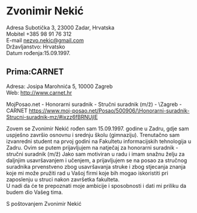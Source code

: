 # Zvonimir Nekić

Adresa Subotička 3, 23000 Zadar, Hrvatska\
Mobitel +385 98 91 76 312\
E-mail nezvo.nekic@gmail.com\
Državljanstvo: Hrvatsko\
Datum rođenja:15.09.1997.

## Prima:CARNET
Adresa: Josipa Marohnića 5, 10000 Zagreb\
Web: http://www.carnet.hr


MojPosao.net - Honorarni suradnik - Stručni suradnik (m/ž) - \Zagreb - CARNET https://www.moj-posao.net/Posao/500906/\Honorarni-suradnik-Strucni-suradnik-mz/#ixzz6fBRNUjlE

Zovem se Zvonimir Nekić rođen sam 15.09.1997. godine u
Zadru, gdje sam uspješno završio osnovnu i srednju školu
(gimnaziju). Trenutačno sam izvanredni student na prvoj
godini na Fakultetu informacijskih tehnologija u Zadru. Ovim se putem prijavljujem na natječaj za honorarni suradnik - stručni suradnik (m/ž)
Jako sam motiviran u radu i imam snažnu želju za daljnjim usavršavanjem i učenjem, a prijavljujem se na posao za stručnog suradnika prvenstveno zbog usavršavanja struke i zbog stjecanja znanja koje mi može pružiti rad u Vašoj firmi koje bih mogao iskoristiti pri zaposlenju u struci nakon završetka fakulteta.\
U nadi da će te prepoznati moje ambicije i sposobnosti i dati mi priliku da budem dio Vašeg tima.

S poštovanjem Zvonimir Nekić